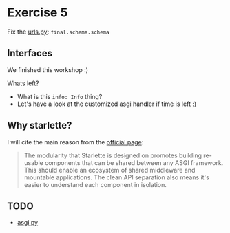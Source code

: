 # Exercise 5

Fix the [urls.py](https://github.com/Speedy1991/strawberry-workshop/blob/master/core/urls.py#L2): `final.schema.schema`

## Interfaces

We finished this workshop :)

Whats left?

- What is this `info: Info` thing?
- Let's have a look at the customized asgi handler if time is left :)

## Why starlette?
I will cite the main reason from the [official page](https://www.starlette.io/):
> The modularity that Starlette is designed on promotes building re-usable components that can be shared between any ASGI framework. This should enable an ecosystem of shared middleware and mountable applications.
The clean API separation also means it's easier to understand each component in isolation.



## TODO

- [asgi.py](https://github.com/Speedy1991/strawberry-workshop/blob/master/strawberry_workshop/asgi.py)
